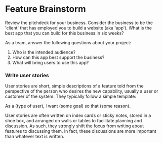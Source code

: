 # Feature Brainstorm

Review the pitchdeck for your business. Consider the business to be the 'client' that has employed you to build a website (aka 'app'). What is the best app that you can build for this business in six weeks?

As a team, answer the following questions about your project:

1. Who is the intended audience?
2. How can this app best support the business?
3. What will bring users to use this app?


### Write user stories


User stories are short, simple descriptions of a feature told from the perspective of the person who desires the new capability, usually a user or customer of the system. They typically follow a simple template:

As a (type of user), I want (some goal) so that (some reason).

User stories are often written on index cards or sticky notes, stored in a shoe box, and arranged on walls or tables to facilitate planning and discussion. As such, they strongly shift the focus from writing about features to discussing them. In fact, these discussions are more important than whatever text is written.